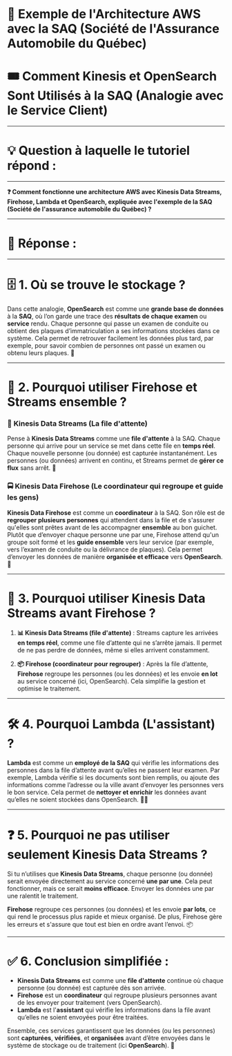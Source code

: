 # 🚗 Exemple de l'Architecture AWS avec la SAQ (Société de l'Assurance Automobile du Québec)  
# 🎟️ Comment Kinesis et OpenSearch Sont Utilisés à la SAQ (Analogie avec le Service Client)

----------------------
# 💡 Question à laquelle le tutoriel répond :
----------------------

**❓ Comment fonctionne une architecture AWS avec Kinesis Data Streams, Firehose, Lambda et OpenSearch, expliquée avec l'exemple de la SAQ (Société de l'assurance automobile du Québec) ?**

----------------------
# 📝 Réponse :
----------------------

# 🗄️ 1. Où se trouve le stockage ?  
Dans cette analogie, **OpenSearch** est comme une **grande base de données** à la **SAQ**, où l’on garde une trace des **résultats de chaque examen** ou **service** rendu. Chaque personne qui passe un examen de conduite ou obtient des plaques d’immatriculation a ses informations stockées dans ce système. Cela permet de retrouver facilement les données plus tard, par exemple, pour savoir combien de personnes ont passé un examen ou obtenu leurs plaques. 📂

---

# 🔄 2. Pourquoi utiliser Firehose et Streams ensemble ?

### 🔄 **Kinesis Data Streams (La file d'attente)**  
Pense à **Kinesis Data Streams** comme une **file d'attente** à la SAQ. Chaque personne qui arrive pour un service se met dans cette file en **temps réel**. Chaque nouvelle personne (ou donnée) est capturée instantanément. Les personnes (ou données) arrivent en continu, et Streams permet de **gérer ce flux** sans arrêt. 👥

### 🚍 **Kinesis Data Firehose (Le coordinateur qui regroupe et guide les gens)**  
**Kinesis Data Firehose** est comme un **coordinateur** à la SAQ. Son rôle est de **regrouper plusieurs personnes** qui attendent dans la file et de s'assurer qu'elles sont prêtes avant de les accompagner **ensemble** au bon guichet. Plutôt que d’envoyer chaque personne une par une, Firehose attend qu'un groupe soit formé et les **guide ensemble** vers leur service (par exemple, vers l’examen de conduite ou la délivrance de plaques). Cela permet d’envoyer les données de manière **organisée et efficace** vers **OpenSearch**. 🎯

---

# 🤔 3. Pourquoi utiliser Kinesis Data Streams avant Firehose ?  
1. **📊 Kinesis Data Streams (file d'attente)** : Streams capture les arrivées **en temps réel**, comme une file d’attente qui ne s’arrête jamais. Il permet de ne pas perdre de données, même si elles arrivent constamment.  
   
2. **📦 Firehose (coordinateur pour regrouper)** : Après la file d’attente, **Firehose** regroupe les personnes (ou les données) et les envoie **en lot** au service concerné (ici, OpenSearch). Cela simplifie la gestion et optimise le traitement.

---

# 🛠️ 4. Pourquoi Lambda (L'assistant) ?  
**Lambda** est comme un **employé de la SAQ** qui vérifie les informations des personnes dans la file d’attente avant qu’elles ne passent leur examen. Par exemple, Lambda vérifie si les documents sont bien remplis, ou ajoute des informations comme l’adresse ou la ville avant d’envoyer les personnes vers le bon service. Cela permet de **nettoyer et enrichir** les données avant qu’elles ne soient stockées dans OpenSearch. 🧑‍💼

---

# ❓ 5. Pourquoi ne pas utiliser seulement Kinesis Data Streams ?  
Si tu n’utilises que **Kinesis Data Streams**, chaque personne (ou donnée) serait envoyée directement au service concerné **une par une**. Cela peut fonctionner, mais ce serait **moins efficace**. Envoyer les données une par une ralentit le traitement.

**Firehose** regroupe ces personnes (ou données) et les envoie **par lots**, ce qui rend le processus plus rapide et mieux organisé. De plus, Firehose gère les erreurs et s'assure que tout est bien en ordre avant l’envoi. 📦

---

# ✅ 6. Conclusion simplifiée :
- **Kinesis Data Streams** est comme une **file d'attente** continue où chaque personne (ou donnée) est capturée dès son arrivée.  
- **Firehose** est un **coordinateur** qui regroupe plusieurs personnes avant de les envoyer pour traitement (vers OpenSearch).  
- **Lambda** est l'**assistant** qui vérifie les informations dans la file avant qu’elles ne soient envoyées pour être traitées.

Ensemble, ces services garantissent que les données (ou les personnes) sont **capturées**, **vérifiées**, et **organisées** avant d’être envoyées dans le système de stockage ou de traitement (ici **OpenSearch**). 🚀
